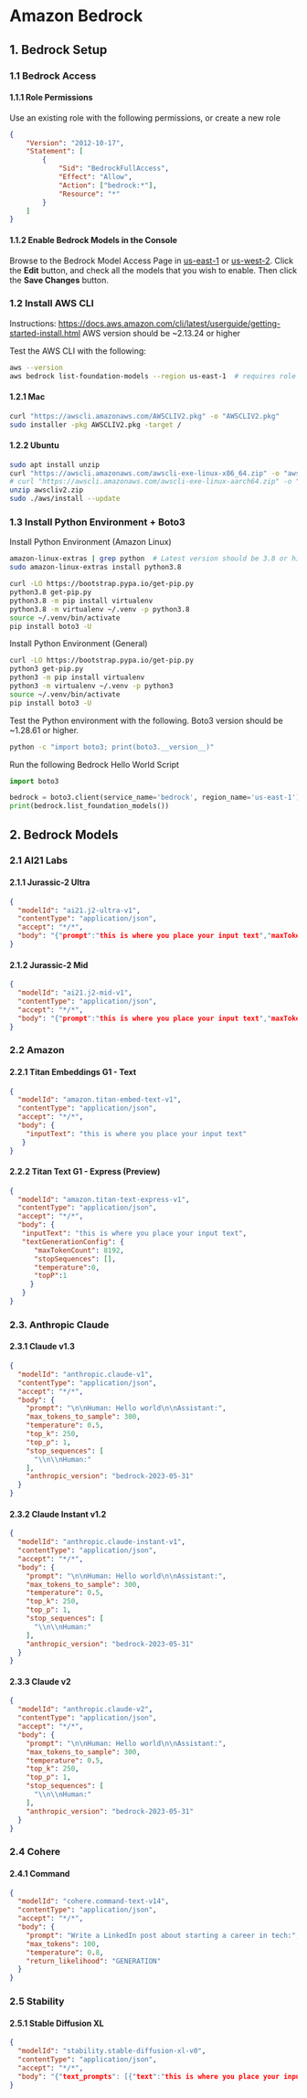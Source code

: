 # Amazon Bedrock

## 1. Bedrock Setup

### 1.1 Bedrock Access

#### 1.1.1 Role Permissions

Use an existing role with the following permissions, or create a new role

```json
{
    "Version": "2012-10-17",
    "Statement": [
        {
            "Sid": "BedrockFullAccess",
            "Effect": "Allow",
            "Action": ["bedrock:*"],
            "Resource": "*"
        }
    ]
}
```


#### 1.1.2 Enable Bedrock Models in the Console

Browse to the Bedrock Model Access Page in [us-east-1](https://us-east-1.console.aws.amazon.com/bedrock/home?region=us-east-1#/modelaccess)
or [us-west-2](https://us-west-2.console.aws.amazon.com/bedrock/home?region=us-west-2#/modelaccess).
Click the **Edit** button, and check all the models that you wish to enable.
Then click the **Save Changes** button.



### 1.2 Install AWS CLI

Instructions: https://docs.aws.amazon.com/cli/latest/userguide/getting-started-install.html
AWS version should be ~2.13.24 or higher

Test the AWS CLI with the following:

```bash
aws --version
aws bedrock list-foundation-models --region us-east-1  # requires role permissions set in 1.1
```

#### 1.2.1 Mac

```bash
curl "https://awscli.amazonaws.com/AWSCLIV2.pkg" -o "AWSCLIV2.pkg"
sudo installer -pkg AWSCLIV2.pkg -target /
```


#### 1.2.2 Ubuntu

```bash
sudo apt install unzip
curl "https://awscli.amazonaws.com/awscli-exe-linux-x86_64.zip" -o "awscliv2.zip"
# curl "https://awscli.amazonaws.com/awscli-exe-linux-aarch64.zip" -o "awscliv2.zip"  # for ARM
unzip awscliv2.zip
sudo ./aws/install --update
```



### 1.3 Install Python Environment + Boto3

Install Python Environment (Amazon Linux)

```bash
amazon-linux-extras | grep python  # Latest version should be 3.8 or higher
sudo amazon-linux-extras install python3.8

curl -LO https://bootstrap.pypa.io/get-pip.py
python3.8 get-pip.py
python3.8 -m pip install virtualenv
python3.8 -m virtualenv ~/.venv -p python3.8
source ~/.venv/bin/activate
pip install boto3 -U
```

Install Python Environment (General)

```bash
curl -LO https://bootstrap.pypa.io/get-pip.py
python3 get-pip.py
python3 -m pip install virtualenv
python3 -m virtualenv ~/.venv -p python3
source ~/.venv/bin/activate
pip install boto3 -U
```

Test the Python environment with the following. Boto3 version should be ~1.28.61 or higher.

```bash
python -c "import boto3; print(boto3.__version__)"
```

Run the following Bedrock Hello World Script

```python
import boto3

bedrock = boto3.client(service_name='bedrock', region_name='us-east-1')
print(bedrock.list_foundation_models())
```



## 2. Bedrock Models

### 2.1 AI21 Labs

#### 2.1.1 Jurassic-2 Ultra

```json
{
  "modelId": "ai21.j2-ultra-v1",
  "contentType": "application/json",
  "accept": "*/*",
  "body": "{"prompt":"this is where you place your input text","maxTokens":200,"temperature":0,"topP":250,"stop_sequences":[],"countPenalty":{"scale":0},"presencePenalty":{"scale":0},"frequencyPenalty":{"scale":0}}"  
}
```


#### 2.1.2 Jurassic-2 Mid

```json
{
  "modelId": "ai21.j2-mid-v1",
  "contentType": "application/json",
  "accept": "*/*",
  "body": "{"prompt":"this is where you place your input text","maxTokens":200,"temperature":0,"topP":250,"stop_sequences":[],"countPenalty":{"scale":0},"presencePenalty":{"scale":0},"frequencyPenalty":{"scale":0}}"  
}
```



### 2.2 Amazon

#### 2.2.1 Titan Embeddings G1 - Text

```json
{
  "modelId": "amazon.titan-embed-text-v1",
  "contentType": "application/json",
  "accept": "*/*",
  "body": {
    "inputText": "this is where you place your input text"
   } 
}
```


#### 2.2.2 Titan Text G1 - Express (Preview)

```json
{
  "modelId": "amazon.titan-text-express-v1",
  "contentType": "application/json",
  "accept": "*/*",
  "body": {
   "inputText": "this is where you place your input text",
   "textGenerationConfig": {
      "maxTokenCount": 8192,
      "stopSequences": [],
      "temperature":0,
      "topP":1
     }
   } 
}
```



### 2.3. Anthropic Claude

#### 2.3.1 Claude v1.3

```json
{
  "modelId": "anthropic.claude-v1",
  "contentType": "application/json",
  "accept": "*/*",
  "body": {
    "prompt": "\n\nHuman: Hello world\n\nAssistant:",
    "max_tokens_to_sample": 300,
    "temperature": 0.5,
    "top_k": 250,
    "top_p": 1,
    "stop_sequences": [
      "\\n\\nHuman:"
    ],
    "anthropic_version": "bedrock-2023-05-31"
  }
}
```


#### 2.3.2 Claude Instant v1.2

```json
{
  "modelId": "anthropic.claude-instant-v1",
  "contentType": "application/json",
  "accept": "*/*",
  "body": {
    "prompt": "\n\nHuman: Hello world\n\nAssistant:",
    "max_tokens_to_sample": 300,
    "temperature": 0.5,
    "top_k": 250,
    "top_p": 1,
    "stop_sequences": [
      "\\n\\nHuman:"
    ],
    "anthropic_version": "bedrock-2023-05-31"
  }
}
```


#### 2.3.3 Claude v2

```json
{
  "modelId": "anthropic.claude-v2",
  "contentType": "application/json",
  "accept": "*/*",
  "body": {
    "prompt": "\n\nHuman: Hello world\n\nAssistant:",
    "max_tokens_to_sample": 300,
    "temperature": 0.5,
    "top_k": 250,
    "top_p": 1,
    "stop_sequences": [
      "\\n\\nHuman:"
    ],
    "anthropic_version": "bedrock-2023-05-31"
  }
}
```



### 2.4 Cohere

#### 2.4.1 Command

```json
{
  "modelId": "cohere.command-text-v14",
  "contentType": "application/json",
  "accept": "*/*",
  "body": {
    "prompt": "Write a LinkedIn post about starting a career in tech:",
    "max_tokens": 100,
    "temperature": 0.8,
    "return_likelihood": "GENERATION"   
  } 
}
```



### 2.5 Stability

#### 2.5.1 Stable Diffusion XL

```json
{
  "modelId": "stability.stable-diffusion-xl-v0",
  "contentType": "application/json",
  "accept": "*/*",
  "body": "{"text_prompts": [{"text":"this is where you place your input text"}],"cfg_scale":10,"seed":0,"steps":50}"  
}
```
